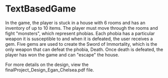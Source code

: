 # TextBasedGame
In the game, the player is stuck in a house with 6 rooms and has an inventory of up to 10 items. The player must move through the rooms and fight "monsters", which represent phobias. Each phobia has a particular weapon it is susceptible to and when it is defeated, the user receives a gem. Five gems are used to create the Sword of Immortality, which is the only weapon that can defeat the phobia, Death. Once death is defeated, the player has won the game and can "escape" the house.

For more details on the design, view the finalProject_Design_Egan_Chelsea.pdf file.
